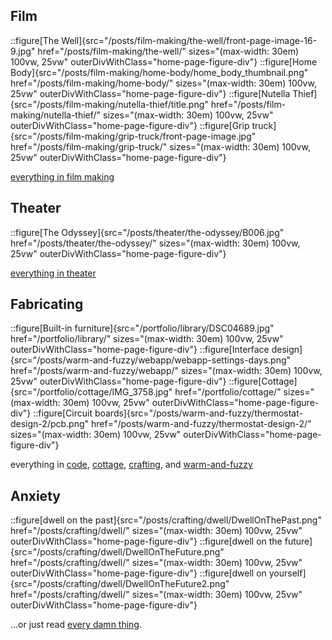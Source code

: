 ## Film

<div class="home-page-figure-container">

::figure[The Well]{src="/posts/film-making/the-well/front-page-image-16-9.jpg" href="/posts/film-making/the-well/" sizes="(max-width: 30em) 100vw, 25vw" outerDivWithClass="home-page-figure-div"}
::figure[Home Body]{src="/posts/film-making/home-body/home_body_thumbnail.png" href="/posts/film-making/home-body/" sizes="(max-width: 30em) 100vw, 25vw" outerDivWithClass="home-page-figure-div"}
::figure[Nutella Thief]{src="/posts/film-making/nutella-thief/title.png" href="/posts/film-making/nutella-thief/" sizes="(max-width: 30em) 100vw, 25vw" outerDivWithClass="home-page-figure-div"}
::figure[Grip truck]{src="/posts/film-making/grip-truck/front-page-image.jpg" href="/posts/film-making/grip-truck/" sizes="(max-width: 30em) 100vw, 25vw" outerDivWithClass="home-page-figure-div"}

</div>

<div class="home-page-tags-container">
  <a href="/tags/posts/film-making/"><span class="w1 h1 dib svg-tag"></span> everything in film making</a>
</div>

## Theater

<div class="home-page-figure-container">

::figure[The Odyssey]{src="/posts/theater/the-odyssey/B006.jpg" href="/posts/theater/the-odyssey/" sizes="(max-width: 30em) 100vw, 25vw" outerDivWithClass="home-page-figure-div"}

</div>

<div class="home-page-tags-container">
  <a href="/tags/posts/theater/"><span class="w1 h1 dib svg-tag"></span> everything in theater</a>
</div>

## Fabricating

<div class="home-page-figure-container">

::figure[Built-in furniture]{src="/portfolio/library/DSC04689.jpg" href="/portfolio/library/" sizes="(max-width: 30em) 100vw, 25vw" outerDivWithClass="home-page-figure-div"}
::figure[Interface design]{src="/posts/warm-and-fuzzy/webapp/webapp-settings-days.png" href="/posts/warm-and-fuzzy/webapp/" sizes="(max-width: 30em) 100vw, 25vw" outerDivWithClass="home-page-figure-div"}
::figure[Cottage]{src="/portfolio/cottage/IMG_3758.jpg" href="/portfolio/cottage/" sizes="(max-width: 30em) 100vw, 25vw" outerDivWithClass="home-page-figure-div"}
::figure[Circuit boards]{src="/posts/warm-and-fuzzy/thermostat-design-2/pcb.png" href="/posts/warm-and-fuzzy/thermostat-design-2/" sizes="(max-width: 30em) 100vw, 25vw" outerDivWithClass="home-page-figure-div"}

</div>

<div class="home-page-tags-container">
  <span class="w1 h1 dib svg-tag"></span> everything in 
  <a href="/tags/posts/code/">code</a>, <a href="/tags/posts/cottage/">cottage</a>, <a href="/tags/posts/crafting/">crafting</a>, and <a href="/tags/posts/warm-and-fuzzy/">warm-and-fuzzy</a>
</div>

## Anxiety

<div class="home-page-figure-container">

::figure[dwell on the past]{src="/posts/crafting/dwell/DwellOnThePast.png" href="/posts/crafting/dwell/" sizes="(max-width: 30em) 100vw, 25vw" outerDivWithClass="home-page-figure-div"}
::figure[dwell on the future]{src="/posts/crafting/dwell/DwellOnTheFuture.png" href="/posts/crafting/dwell/" sizes="(max-width: 30em) 100vw, 25vw" outerDivWithClass="home-page-figure-div"}
::figure[dwell on yourself]{src="/posts/crafting/dwell/DwellOnTheFuture2.png" href="/posts/crafting/dwell/" sizes="(max-width: 30em) 100vw, 25vw" outerDivWithClass="home-page-figure-div"}

</div>

<div class="home-page-tags-container pa3">
  ...or just read <a href="/posts/all/">every damn thing</a>.
</div>
